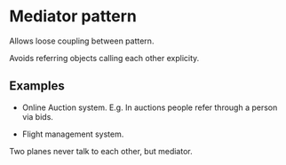 # Mediator pattern

Allows loose coupling between pattern. 

Avoids referring objects calling each other explicity. 


## Examples

- Online Auction system. 
E.g. In auctions people refer through a person via bids.

- Flight management system.

Two planes never talk to each other, but mediator.

